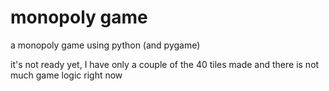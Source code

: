 # monopoly game
a monopoly game using python (and pygame)

it's not ready yet, I have only a couple of the 40 tiles made and there is not much game logic right now

